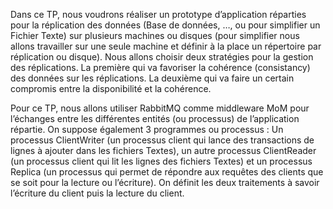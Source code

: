   Dans ce TP, nous voudrons réaliser un prototype d’application réparties pour la réplication des
données (Base de données, …, ou pour simplifier un Fichier Texte) sur plusieurs machines ou
disques (pour simplifier nous allons travailler sur une seule machine et définir à la place un
répertoire par réplication ou disque). Nous allons choisir deux stratégies pour la gestion des
réplications. La première qui va favoriser la cohérence (consistancy) des données sur les
réplications. La deuxième qui va faire un certain compromis entre la disponibilité et la cohérence.

  Pour ce TP, nous allons utiliser RabbitMQ comme middleware MoM pour l’échanges entre les
différentes entités (ou processus) de l’application répartie. On suppose également 3 programmes
ou processus : Un processus ClientWriter (un processus client qui lance des transactions de
lignes à ajouter dans les fichiers Textes), un autre processus ClientReader (un processus client
qui lit les lignes des fichiers Textes) et un processus Replica (un processus qui permet de
répondre aux requêtes des clients que se soit pour la lecture ou l’écriture). 
On définit les deux traitements à savoir l’écriture du client puis la lecture du client.
